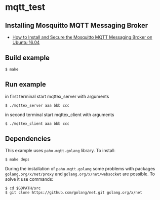 # mqtt_test

## Installing Mosquitto MQTT Messaging Broker
* [How to Install and Secure the Mosquitto MQTT Messaging Broker on Ubuntu 16.04](https://www.digitalocean.com/community/tutorials/how-to-install-and-secure-the-mosquitto-mqtt-messaging-broker-on-ubuntu-16-04)

## Build example

    $ make

## Run example
in first terminal start mqttex_server with arguments

    $ ./mqttex_server aaa bbb ccc

in second terminal start mqttex_client with arguments

    $ ./mqttex_client aaa bbb ccc

## Dependencies
This example uses `paho.mqtt.golang` library. To install:

    $ make deps

During the installation of `paho.mqtt.golang` some problems with packages `golang.org/x/net/proxy` and `golang.org/x/net/websocket` are possible. To solve it use commands:

    $ cd $GOPATH/src
    $ git clone https://github.com/golang/net.git golang.org/x/net
